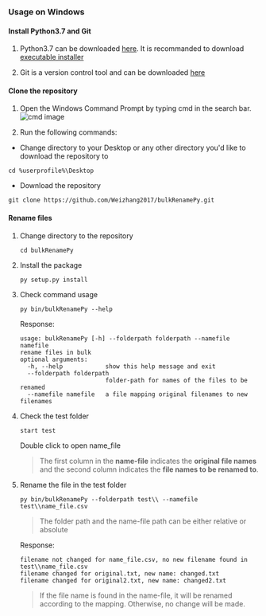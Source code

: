 ### Usage on Windows


#### Install Python3.7 and Git

1. Python3.7 can be downloaded [here](https://www.python.org/downloads/release/python-376/). It is recommanded to download [executable installer](https://www.python.org/ftp/python/3.7.6/python-3.7.6-amd64.exe)

2. Git is a version control tool and can be downloaded [here](https://git-scm.com/downloads)


#### Clone the repository

1.  Open the Windows Command Prompt by typing cmd in the search bar. 
	![cmd image](https://www.isunshare.com/images/article/windows-10/4-ways-to-open-command-prompt-in-windows-10/open-command-prompt-in-start-menu.png)

2.  Run the following commands:

* Change directory to your Desktop or any other directory you'd like to download the repository to
```
cd %userprofile%\Desktop
```

* Download the repository
```
git clone https://github.com/Weizhang2017/bulkRenamePy.git
```


#### Rename files

1. Change directory to the repository

	```
	cd bulkRenamePy
	```
2. Install the package
	```
	py setup.py install
	```

2. Check command usage
	```
	py bin/bulkRenamePy --help
	```	

	Response:
	```
	usage: bulkRenamePy [-h] --folderpath folderpath --namefile namefile
	rename files in bulk
	optional arguments:
	  -h, --help            show this help message and exit
	  --folderpath folderpath
	                        folder-path for names of the files to be renamed
	  --namefile namefile   a file mapping original filenames to new filenames
	```

3. Check the test folder

	```
	start test
	```	
	Double click to open name_file

	> The first column in the __name-file__ indicates the __original file names__ and the second column indicates the __file names to be renamed to__.


3. Rename the file in the test folder

	```
	py bin/bulkRenamePy --folderpath test\\ --namefile test\\name_file.csv
	```
	> The folder path and the name-file path can be either relative or absolute  


	Response:
	```
	filename not changed for name_file.csv, no new filename found in test\\name_file.csv
	filename changed for original.txt, new name: changed.txt
	filename changed for original2.txt, new name: changed2.txt
	```
	> If the file name is found in the name-file, it will be renamed according to the mapping. Otherwise, no change will be made.